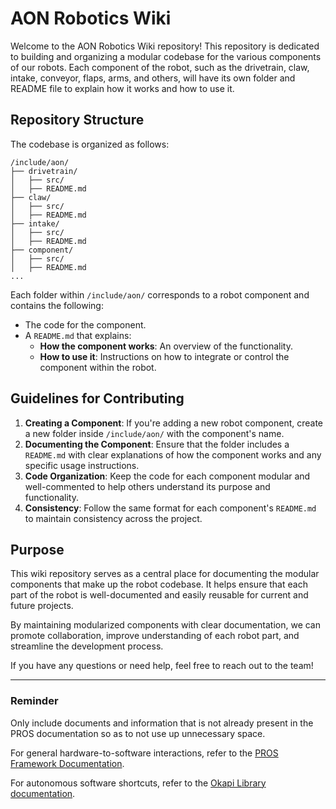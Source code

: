 # AON Robotics Wiki

Welcome to the AON Robotics Wiki repository! This repository is dedicated to building and organizing a modular codebase for the various components of our robots. Each component of the robot, such as the drivetrain, claw, intake, conveyor, flaps, arms, and others, will have its own folder and README file to explain how it works and how to use it.

## Repository Structure

The codebase is organized as follows:

```
/include/aon/
├── drivetrain/
│   ├── src/
│   ├── README.md
├── claw/
│   ├── src/
│   ├── README.md
├── intake/
│   ├── src/
│   ├── README.md
├── component/
│   ├── src/
│   ├── README.md
...
```

Each folder within `/include/aon/` corresponds to a robot component and contains the following:
- The code for the component.
- A `README.md` that explains:
  - **How the component works**: An overview of the functionality.
  - **How to use it**: Instructions on how to integrate or control the component within the robot.

## Guidelines for Contributing

1. **Creating a Component**: If you're adding a new robot component, create a new folder inside `/include/aon/` with the component's name.
2. **Documenting the Component**: Ensure that the folder includes a `README.md` with clear explanations of how the component works and any specific usage instructions.
3. **Code Organization**: Keep the code for each component modular and well-commented to help others understand its purpose and functionality.
4. **Consistency**: Follow the same format for each component's `README.md` to maintain consistency across the project.

## Purpose

This wiki repository serves as a central place for documenting the modular components that make up the robot codebase. It helps ensure that each part of the robot is well-documented and easily reusable for current and future projects.

By maintaining modularized components with clear documentation, we can promote collaboration, improve understanding of each robot part, and streamline the development process.

If you have any questions or need help, feel free to reach out to the team!

---
### Reminder
Only include documents and information that is not already present in the PROS documentation so as to not use up unnecessary space.

For general hardware-to-software interactions, refer to the
[PROS Framework Documentation](https://pros.cs.purdue.edu/v5/index.html).

For autonomous software shortcuts, refer to the [Okapi Library documentation](https://okapilib.github.io/OkapiLib/index.html).

